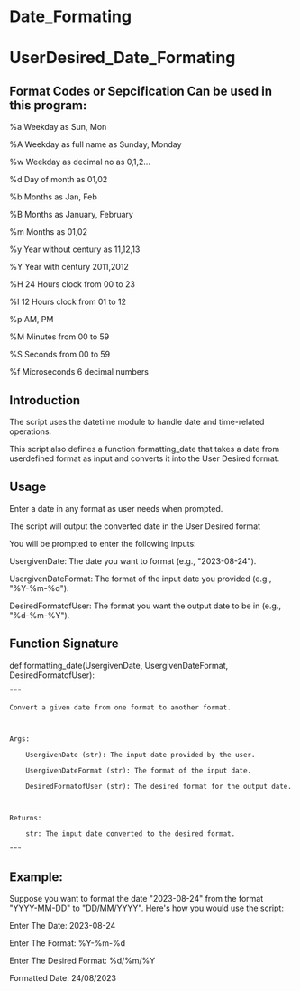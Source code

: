 # Date_Formating


# UserDesired_Date_Formating

## Format Codes or Sepcification Can be used in this program:

%a Weekday as Sun, Mon

%A Weekday as full name as Sunday, Monday

%w Weekday as decimal no as 0,1,2...

%d Day of month as 01,02

%b Months as Jan, Feb

%B Months as January, February

%m Months as 01,02

%y Year without century as 11,12,13

%Y Year with century 2011,2012

%H 24 Hours clock from 00 to 23

%I 12 Hours clock from 01 to 12

%p AM, PM

%M Minutes from 00 to 59

%S Seconds from 00 to 59

%f Microseconds 6 decimal numbers

 

 

## Introduction

The script uses the datetime module to handle date and time-related operations.

This script also defines a function formatting_date that takes a date from userdefined format as input and converts it into the User Desired format.

 

## Usage

Enter a date in any format as user needs when prompted.
 
The script will output the converted date in the User Desired format

You will be prompted to enter the following inputs:
 
UsergivenDate: The date you want to format (e.g., "2023-08-24").

UsergivenDateFormat: The format of the input date you provided (e.g., "%Y-%m-%d").

DesiredFormatofUser: The format you want the output date to be in (e.g., "%d-%m-%Y").

 
## Function Signature

def formatting_date(UsergivenDate, UsergivenDateFormat, DesiredFormatofUser):

    """

    Convert a given date from one format to another format.

 

    Args:

        UsergivenDate (str): The input date provided by the user.

        UsergivenDateFormat (str): The format of the input date.

        DesiredFormatofUser (str): The desired format for the output date.

 

    Returns:

        str: The input date converted to the desired format.

    """

 

 

  ## Example:

  Suppose you want to format the date "2023-08-24" from the format "YYYY-MM-DD" to "DD/MM/YYYY". Here's how you would use the script: 

  Enter The Date: 2023-08-24

  Enter The Format: %Y-%m-%d

  Enter The Desired Format: %d/%m/%Y

  Formatted Date: 24/08/2023

 

 
